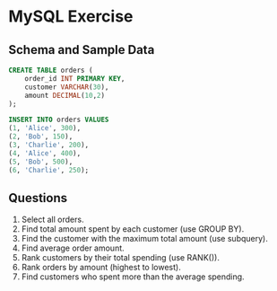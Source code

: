 # MySQL Exercise

## Schema and Sample Data

```sql
CREATE TABLE orders (
    order_id INT PRIMARY KEY,
    customer VARCHAR(30),
    amount DECIMAL(10,2)
);

INSERT INTO orders VALUES
(1, 'Alice', 300),
(2, 'Bob', 150),
(3, 'Charlie', 200),
(4, 'Alice', 400),
(5, 'Bob', 500),
(6, 'Charlie', 250);
```

## Questions
1. Select all orders.
2. Find total amount spent by each customer (use GROUP BY).
3. Find the customer with the maximum total amount (use subquery).
4. Find average order amount.
5. Rank customers by their total spending (use RANK()).
6. Rank orders by amount (highest to lowest).
7. Find customers who spent more than the average spending.
